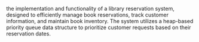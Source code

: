 the implementation and functionality of a library reservation system, designed to efficiently manage book reservations, track customer information, and maintain book inventory.
The system utilizes a heap-based priority queue data structure to prioritize customer requests based on their reservation dates.


